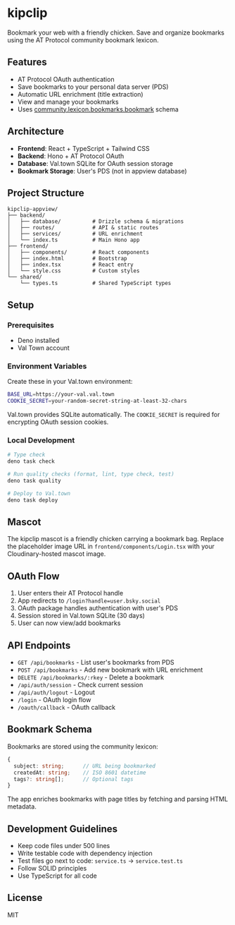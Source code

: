 # kipclip

Bookmark your web with a friendly chicken. Save and organize bookmarks using the
AT Protocol community bookmark lexicon.

## Features

- AT Protocol OAuth authentication
- Save bookmarks to your personal data server (PDS)
- Automatic URL enrichment (title extraction)
- View and manage your bookmarks
- Uses
  [community.lexicon.bookmarks.bookmark](https://github.com/lexicon-community/lexicon/blob/main/community/lexicon/bookmarks/bookmark.json)
  schema

## Architecture

- **Frontend**: React + TypeScript + Tailwind CSS
- **Backend**: Hono + AT Protocol OAuth
- **Database**: Val.town SQLite for OAuth session storage
- **Bookmark Storage**: User's PDS (not in appview database)

## Project Structure

```
kipclip-appview/
├── backend/
│   ├── database/          # Drizzle schema & migrations
│   ├── routes/            # API & static routes
│   ├── services/          # URL enrichment
│   └── index.ts           # Main Hono app
├── frontend/
│   ├── components/        # React components
│   ├── index.html         # Bootstrap
│   ├── index.tsx          # React entry
│   └── style.css          # Custom styles
└── shared/
    └── types.ts           # Shared TypeScript types
```

## Setup

### Prerequisites

- Deno installed
- Val Town account

### Environment Variables

Create these in your Val.town environment:

```bash
BASE_URL=https://your-val.val.town
COOKIE_SECRET=your-random-secret-string-at-least-32-chars
```

Val.town provides SQLite automatically. The `COOKIE_SECRET` is required for
encrypting OAuth session cookies.

### Local Development

```bash
# Type check
deno task check

# Run quality checks (format, lint, type check, test)
deno task quality

# Deploy to Val.town
deno task deploy
```

## Mascot

The kipclip mascot is a friendly chicken carrying a bookmark bag. Replace the
placeholder image URL in `frontend/components/Login.tsx` with your
Cloudinary-hosted mascot image.

## OAuth Flow

1. User enters their AT Protocol handle
2. App redirects to `/login?handle=user.bsky.social`
3. OAuth package handles authentication with user's PDS
4. Session stored in Val.town SQLite (30 days)
5. User can now view/add bookmarks

## API Endpoints

- `GET /api/bookmarks` - List user's bookmarks from PDS
- `POST /api/bookmarks` - Add new bookmark with URL enrichment
- `DELETE /api/bookmarks/:rkey` - Delete a bookmark
- `/api/auth/session` - Check current session
- `/api/auth/logout` - Logout
- `/login` - OAuth login flow
- `/oauth/callback` - OAuth callback

## Bookmark Schema

Bookmarks are stored using the community lexicon:

```typescript
{
  subject: string;      // URL being bookmarked
  createdAt: string;    // ISO 8601 datetime
  tags?: string[];      // Optional tags
}
```

The app enriches bookmarks with page titles by fetching and parsing HTML
metadata.

## Development Guidelines

- Keep code files under 500 lines
- Write testable code with dependency injection
- Test files go next to code: `service.ts` → `service.test.ts`
- Follow SOLID principles
- Use TypeScript for all code

## License

MIT
